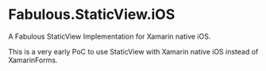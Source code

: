 # Fabulous.StaticView.iOS
A Fabulous StaticView Implementation for Xamarin native iOS.

This is a very early PoC to use StaticView with Xamarin native iOS instead of XamarinForms.
